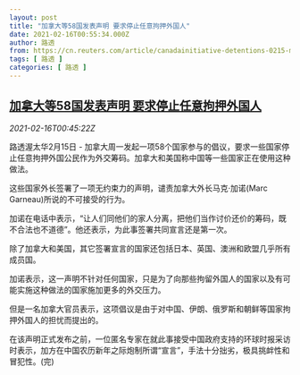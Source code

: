 ```yaml
---
layout: post
title: "加拿大等58国发表声明 要求停止任意拘押外国人"
date: 2021-02-16T00:55:34.000Z
author: 路透
from: https://cn.reuters.com/article/canadainitiative-detentions-0215-mon-idCNKBS2AG01F
tags: [ 路透 ]
categories: [ 路透 ]
---
```

<!--1613436934000-->
[加拿大等58国发表声明 要求停止任意拘押外国人](https://cn.reuters.com/article/canadainitiative-detentions-0215-mon-idCNKBS2AG01F)
------

<div>
<div><i>2021-02-16T00:45:22Z</i></div><p>路透渥太华2月15日 - 加拿大周一发起一项58个国家参与的倡议，要求一些国家停止任意拘押外国公民作为外交筹码。加拿大和美国称中国等一些国家正在使用这种做法。</p><p>这些国家外长签署了一项无约束力的声明，谴责加拿大外长马克·加诺(Marc Garneau)所说的不可接受的行为。</p><p>加诺在电话中表示，“让人们同他们的家人分离，把他们当作讨价还价的筹码，既不合法也不道德”。他还表示，为此事签署共同宣言还是第一次。</p><p>除了加拿大和美国，其它签署宣言的国家还包括日本、英国、澳洲和欧盟几乎所有成员国。</p><p>加诺表示，这一声明不针对任何国家，只是为了向那些拘留外国人的国家以及有可能实施这种做法的国家施加更多的外交压力。</p><p>但是一名加拿大官员表示，这项倡议是由于对中国、伊朗、俄罗斯和朝鲜等国家拘押外国人的担忧而提出的。</p><p>在该声明正式发布之前，一位匿名专家在就此事接受中国政府支持的环球时报采访时表示，加方在中国农历新年之际炮制所谓“宣言”，手法十分拙劣，极具挑衅性和冒犯性。(完)</p>
</div>
